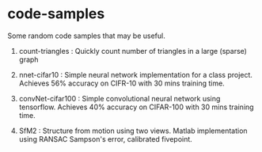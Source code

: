 code-samples
============

Some random code samples that may be useful.

1. count-triangles : Quickly count number of triangles in a large (sparse) graph

2. nnet-cifar10 : Simple neural network implementation for a class project. 
	Achieves 56% accuracy on CIFR-10 with 30 mins training time.

3. convNet-cifar100 : Simple convolutional neural network using tensorflow.
	Achieves 40% accuracy on CIFAR-100 with 30 mins training time.

4. SfM2 : Structure from motion using two views. Matlab implementation using RANSAC
	Sampson's error, calibrated fivepoint.

